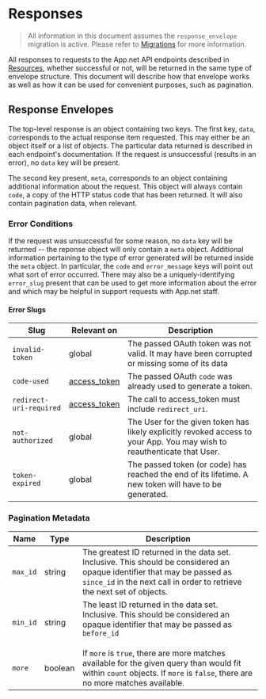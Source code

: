 # Responses

>All information in this document assumes the ```response_envelope``` migration is active. Please refer to [Migrations](/appdotnet/api-spec/blob/master/migrations.md) for more information.

All responses to requests to the App.net API endpoints described in [Resources](/appdotnet/api-spec/blob/master/resources/README.md#resources), whether successful or not, will be returned in the same type of envelope structure. This document will describe how that envelope works as well as how it can be used for convenient purposes, such as pagination.

## Response Envelopes

The top-level response is an object containing two keys. The first key, ```data```, corresponds to the actual response item requested. This may either be an object itself or a list of objects. The particular data returned is described in each endpoint's documentation. If the request is unsuccessful (results in an error), no ```data``` key will be present.

The second key present, ```meta```, corresponds to an object containing additional information about the request. This object will always contain ```code```, a copy of the HTTP status code that has been returned. It will also contain pagination data, when relevant.

### Error Conditions

If the request was unsuccessful for some reason, no ```data``` key will be returned -- the reponse object will only contain a ```meta``` object. Additional information pertaining to the type of error generated will be returned inside the ```meta``` object. In particular, the ```code``` and ```error_message``` keys will point out what sort of error occurred. There may also be a uniquely-identifying ```error_slug``` present that can be used to get more information about the error and which may be helpful in support requests with App.net staff.

#### Error Slugs

<table>
    <thead>
        <tr>
            <th>Slug</th>
            <th>Relevant on</th>
            <th>Description</th>
        </tr>
    </thead>
    <tbody>
        <tr>
            <td><code>invalid-token</code></td>
            <td>global</td>
            <td>The passed OAuth token was not valid. It may have been corrupted or missing some of its data</td>
        </tr>
        <tr>
            <td><code>code-used</code></td>
            <td><a href="/appdotnet/api-spec/blob/master/auth.md#server-side-flow-ruby-python-php-java-etc">access_token</a></td>
            <td>The passed OAuth <code>code</code> was already used to generate a token.</td>
        </tr>
        <tr>
            <td><code>redirect-uri-required</code></td>
            <td><a href="/appdotnet/api-spec/blob/master/auth.md#server-side-flow-ruby-python-php-java-etc">access_token</a></td>
            <td>The call to access_token must include <code>redirect_uri</code>.</td>
        </tr>
        <tr>
            <td><code>not-authorized</code></td>
            <td>global</td>
            <td>The User for the given token has likely explicitly revoked access to your App. You may wish to reauthenticate that User.</td>
        </tr>
        <tr>
            <td><code>token-expired</code></td>
            <td>global</td>
            <td>The passed token (or code) has reached the end of its lifetime. A new token will have to be generated.</td>
        </tr>
    </tbody>
</table>

### Pagination Metadata

<table>
    <thead>
        <tr>
            <th>Name</th>
            <th>Type</th>
            <th>Description</th>
        </tr>
    </thead>
    <tbody>
        <tr>
            <td><code>max_id</code></td>
            <td>string</td>
            <td>The greatest ID returned in the data set. Inclusive. This should be considered an opaque identifier that may be passed as <code>since_id</code> in the next call in order to retrieve the next set of objects.</td>
        </tr>
        <tr>
            <td><code>min_id</code></td>
            <td>string</td>
            <td>The least ID returned in the data set. Inclusive. This should be considered an opaque identifier that may be passed as <code>before_id</code.</td>
        </tr>
        <tr>
            <td><code>more</code></td>
            <td>boolean</td>
            <td>If <code>more</code> is <code>true</code>, there are more matches available for the given query than would fit within <code>count</code> objects. If <code>more</code> is <code>false</code>, there are no more matches available.</td>
        </tr>
    </tbody>
</table>
